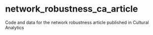 # network_robustness_ca_article
Code and data for the network robustness article published in Cultural Analytics
